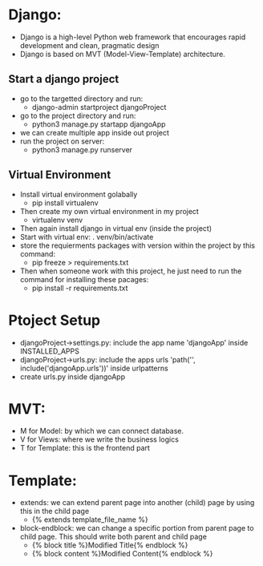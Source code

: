 # Django:
- Django is a high-level Python web framework that encourages rapid development and clean, pragmatic design
- Django is based on MVT (Model-View-Template) architecture.

## Start a django project
- go to the targetted directory and run: 
    - django-admin startproject djangoProject
- go to the project directory and run:
    - python3 manage.py startapp djangoApp
- we can create multiple app inside out project
- run the project on server:
    - python3 manage.py runserver

## Virtual Environment
- Install virtual environment golabally
    - pip install virtualenv
- Then create my own virtual environment in my project
    - virtualenv venv
- Then again install django in virtual env (inside the project)
- Start with virtual env: . venv/bin/activate
- store the requierments packages with version within the project by this command:
    - pip freeze > requirements.txt
- Then when someone work with this project, he just need to run the command for installing these pacages:
    - pip install -r requirements.txt

# Ptoject Setup
- djangoProject->settings.py: include the app name 'djangoApp' inside INSTALLED_APPS
- djangoProject->urls.py: include the apps urls 'path('', include('djangoApp.urls'))' inside urlpatterns
- create urls.py inside djangoApp

# MVT:
- M for Model: by which we can connect database.
- V for Views: where we write the business logics
- T for Template: this is the frontend part

# Template:
- extends: we can extend parent page into another (child) page by using this in the child page
    - {% extends template_file_name %}
- block-endblock: we can change a specific portion from parent page to child page. This should write both parent and child page
    - {% block title %}Modified Title{% endblock %}
    - {% block content %}Modified Content{% endblock %}
